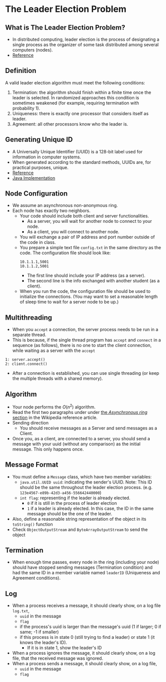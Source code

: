 # The Leader Election Problem

## What is The Leader Election Problem?
- In distributed computing, leader election is the process of designating a single process as the organizer of some task distributed among several computers (nodes).
- [Reference](https://en.wikipedia.org/wiki/Leader_election#)


## Definition
A valid leader election algorithm must meet the following conditions:

1. Termination: the algorithm should finish within a finite time once the leader is selected. In randomized approaches this condition is sometimes weakened (for example, requiring termination with probability 1).
2. Uniqueness: there is exactly one processor that considers itself as leader.
3. Agreement: all other processors know who the leader is.

## Generating Unique ID
- A Universally Unique Identifier (UUID) is a 128-bit label used for information in computer systems.
- When generated according to the standard methods, UUIDs are, for practical purposes, unique.
- [Reference](https://en.wikipedia.org/wiki/Universally_unique_identifier)
- [Java Implementation](https://docs.oracle.com/en/java/javase/17/docs/api/java.base/java/util/UUID.html)

## Node Configuration
- We assume an asynchronous non-anonymous ring.
- Each node has exactly two neighbors.
  - Your code should include both client and server functionalities. 
    - As a server, you will wait for another node to connect to your node.
    - As a client, you will connect to another node.
  - You will exchange a pair of IP address and port number outside of the code in class.
  - You prepare a simple text file ```config.txt``` in the same directory as the code. The configuration file should look like:
    ```
    10.1.1.1,5001
    10.1.1.2,5001
    ```
    - The first line should include your IP address (as a server).
    - The second line is the info exchanged with another student (as a client).
  - When you run the code, the configuration file should be used to initialize the connections. (You may want to set a reasonable length of sleep time to wait for a server node to be up.)

## Multithreading
- When you ```accept``` a connection, the server process needs to be run in a separate thread.
- This is because, if the single thread program has ```accept``` and ```connect``` in a sequence (as follows), there is no one to start the client connection, while waiting as a server with the ```accept```
```
1: server.accept()
2: client.connect()
```
- After a connection is established, you can use single threading (or keep the multiple threads with a shared memory).

## Algorithm
- Your node performs the $O(n^2)$ algorithm. 
- Read the first two paragraphs under under [the _Asynchronous ring_ section](https://en.wikipedia.org/wiki/Leader_election#Asynchronous_ring[3]) in the Wikipedia reference article.
- Sending direction
  - You should receive messages as a Server and send messages as a Client.
- Once you, as a client, are connected to a server, you should send a message with your uuid (without any comparison) as the initial message. This only happens once.

## Message Format
- You must define a ```Message``` class, which have two member variables:
  - ```java.util.UUID uuid```: indicating the sender's UUID. Note: This ID should be the same throughout the leader election process. (e.g. ```123e4567-e89b-42d3-a456-556642440000```)
  - ```int flag```: representing if the leader is already elected.
    - ```0``` if it is still in the process of leader election
    - ```1``` if a leader is already elected. In this case, the ID in the same message should be the one of the leader. 
- Also, define a reasonable string representation of the object in its ```toString()``` function
- Check ```ObjectOutputStream``` and ```ByteArrayOutputStream``` to send the object

## Termination
- When enough time passes, every node in the ring (including your node) should have stopped sending messages (Termination condition) and had the same ID in a member variable named ```leaderID``` (Uniqueness and Agreement conditions).

## Log
- When a process receives a message, it should clearly show, on a log file ```log.txt```,
  - ```uuid``` in the message
  - ```flag```
  - if the process's uuid is larger than the message's uuid (1 if larger; 0 if same; -1 if smaller)
  - if this process is in state 0 (still trying to find a leader) or state 1 (it knows the leader's ID).
    - If it is in state 1, show the leader's ID
- When a process ignores the message, it should clearly show, on a log file, that the received message was ignored.
- When a process sends a message, it should clearly show, on a log file, 
  - ```uuid``` in the message
  - ```flag```

